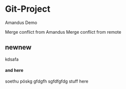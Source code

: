 # Git-Project
Amandus Demo

Merge conflict from Amandus
Merge conflict from remote
## newnew 
kdsafa
#### and here
soethu pöskg
gfdgfh
sgfdfgfdg
stuff here
